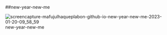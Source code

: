 ##new-year-new-me

![screencapture-mafujulhaqueplabon-github-io-new-year-new-me-2023-01-20-09_58_59](https://user-images.githubusercontent.com/96911414/213614698-378343b2-e725-412b-8aa2-99af827ce704.png)
 new-year-new-me
